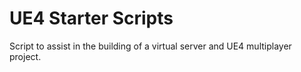 # UE4 Starter Scripts
Script to assist in the building of a virtual server and UE4 multiplayer project.

